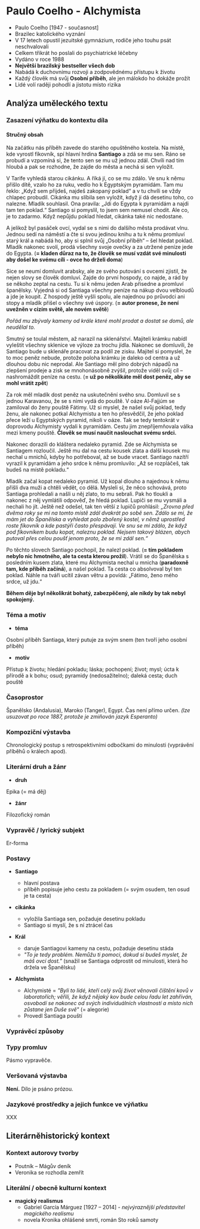 # Paulo Coelho - Alchymista

- Paulo Coelho [1947 - současnost]
- Brazilec katolického vyznání
- V 17 letech opustil jezuitské gymnázium, rodiče jeho touhu psát neschvalovali
- Celkem třikrát ho poslali do psychiatrické léčebny
- Vydáno v roce 1988
- **Největší brazilský bestseller všech dob**
- Nabádá k duchovnímu rozvoji a zodpovědnému přístupu k životu
- Každý člověk má svůj **Osobní příběh**, ale jen málokdo ho dokáže prožít
- Lidé volí raději pohodlí a jistotu místo rizika

## Analýza uměleckého textu

### Zasazení výňatku do kontextu díla

#### Stručný obsah

Na začátku nás příběh zavede do starého opuštěného kostela. Na místě, kde vyrostl fíkovník, spí hlavní hrdina **Santiago** a zdá se mu sen. Ráno se probudí a vzpomíná si, že tento sen se mu už jednou zdál. Chvíli nad tím hloubá a pak se rozhodne, že zajde do města a nechá si sen vyložit.

V Tarife vyhledá starou cikánku. A říká jí, co se mu zdálo. Ve snu k němu přišlo dítě, vzalo ho za ruku, vedlo ho k Egyptským pyramidám. Tam mu řeklo: „Když sem přijdeš, najdeš zakopaný poklad“ a v tu chvíli se vždy chlapec probudil. Cikánka mu slíbila sen vyložit, když jí dá desetinu toho, co nalezne. Mladík souhlasil. Ona pravila: „Jdi do Egypta k pyramidám a najdi tam ten poklad.“ Santiago si pomyslil, to jsem sem nemusel chodit. Ale co, je to zadarmo. Když nepůjdu poklad hledat, cikánka také nic nedostane.

A jelikož byl pasáček ovcí, vydal se s nimi do dalšího města prodávat vlnu. Jednou sedí na náměstí a čte si svou jedinou knihu a tu k němu promluví starý král a nabádá ho, aby si splnil svůj „Osobní příběh“ – šel hledat poklad. Mladík nakonec svolí, prodá všechny svoje ovečky a za utržené peníze jede do Egypta. (**= kladen důraz na to, že člověk se musí vzdát své minulosti aby došel ke svému cíli - ovce ho drželi doma**)

Sice se neumí domluvit arabsky, ale ze svého putování s ovcemi zjistil, že nejen slovy se člověk domluví. Zajde do první hospody, co najde, a rád by se někoho zeptal na cestu. Tu si k němu jeden Arab přisedne a promluví španělsky. Vyjedná si od Santiaga všechny peníze na nákup dvou velbloudů a jde je koupit. Z hospody ještě vyšli spolu, ale najednou po průvodci ani stopy a mladík přišel o všechny své úspory. (**= autor pronese, že není uvežněn v cizím světě, ale novém světě**)

*Pořád mu zbývaly kameny od krále které mohl prodat a dostat se domů, ale neudělal to.*

Smutný se toulal městem, až narazil na sklenářství. Majiteli krámku nabídl vyleštit všechny sklenice ve výloze za trochu jídla. Nakonec se domluvili, že Santiago bude u sklenáře pracovat za podíl ze zisku. Majitel si pomyslel, že to moc peněz nebude, protože poloha krámku je daleko od centra a už dlouhou dobu nic neprodal. Ale Santiago měl plno dobrých nápadů na zlepšení prodeje a zisk se mnohonásobně zvýšil, protože viděl svůj cíl – nashromáždit peníze na cestu. (**= už po několikáte měl dost peněz, aby se mohl vrátit zpět**)

Za rok měl mladík dost peněz na uskutečnění svého snu. Domluvil se s jednou Karavanou, že se s nimi vydá do pouště. V oáze Al-Fajjúm se zamiloval do ženy pouště Fátimy. Už si myslel, že našel svůj poklad, tedy ženu, ale nakonec potkal Alchymistu a ten ho přesvědčil, že jeho poklad přece leží u Egyptských pyramid, nikoli v oáze. Tak se tedy tentokrát v doprovodu Alchymisty vydali k pyramidám. Cestu jim znepříjemňovala válka mezi kmeny pouště. **Člověk se musí naučit naslouchat svému srdci.**

Nakonec dorazili do kláštera nedaleko pyramid. Zde se Alchymista se Santiagem rozloučil. Ještě mu dal na cestu kousek zlata a další kousek mu nechal u mnichů, kdyby ho potřeboval, až se bude vracet. Santiago nazítří vyrazil k pyramidám a jeho srdce k němu promluvilo: „Až se rozpláčeš, tak budeš na místě pokladu.“

Mladík začal kopat nedaleko pyramid. Už kopal dlouho a najednou k němu přišli dva muži a chtěli vědět, co dělá. Mysleli si, že něco schovává, proto Santiaga prohledali a našli u něj zlato, to mu sebrali. Pak ho tloukli a nakonec z něj vymlátili odpověď, že hledá poklad. Lupiči se mu vysmáli a nechali ho jít. Ještě než odešel, tak ten větší z lupičů prohlásil: *„Zrovna před dvěma roky se mi na tomto místě zdál dvakrát po sobě sen. Zdálo se mi, že mám jet do Španělska a vyhledat polo zbořený kostel, v němž uprostřed roste fíkovník a kde pastýři často přespávají. Ve snu se mi zdálo, že když pod fíkovníkem budu kopat, naleznu poklad. Nejsem takový blázen, abych putoval přes celou poušť jenom proto, že se mi zdál sen.“*

Po těchto slovech Santiago pochopil, že nalezl poklad. (**= tím pokladem nebylo nic hmotného, ale ta cesta kterou prožil**). Vrátil se do Španělska s posledním kusem zlata, které mu Alchymista nechal u mnicha (**paradoxně tam, kde příběh začíná**), a našel poklad. Ta cesta co absolvoval byl ten poklad. Náhle na tváři ucítil závan větru a povídá: „Fátimo, ženo mého srdce, už jdu.“

**Během děje byl několikrát bohatý, zabezpěčený, ale nikdy by tak nebyl spokojený.**

### Téma a motiv

- **téma**

Osobní příběh Santiaga, který putuje za svým snem (ten tvoří jeho osobní příběh)

- **motiv**

Přístup k životu; hledání pokladu; láska; pochopení; život; mysl; úcta k přírodě a k bohu; osud; pyramidy (nedosažitelno); daleká cesta; duch pouště

### Časoprostor

Španělsko (Andalusia), Maroko (Tanger), Egypt. Čas není přímo určen. *(lze usuzovat po roce 1887, protože je zmiňován jazyk Esperanto)*

### Kompoziční výstavba

Chronologický postup s retrospektivními odbočkami do minulosti (vyprávění příběhů o králech apod).

### Literární druh a žánr

- **druh**

Epika (= má děj)

- **žánr**

Filozofický román

### Vypravěč / lyrický subjekt

Er-forma

### Postavy

- **Santiago**
  - hlavní postava
  - příběh popisuje jeho cestu za pokladem (= svým osudem, ten osud je ta cesta)

- **cikánka**
  - vyložila Santiaga sen, požaduje desetinu pokladu
  - Santiago si myslí, že s ní ztrácel čas

- **Král**
  - daruje Santiagovi kameny na cestu, požaduje desetinu stáda
  - *"To je tedy problém. Nemůžu ti pomoci, dokud si budeš myslet, že máš ovcí dost."* (snažil se Santiaga odprostit od minulosti, která ho držela ve Španělsku)

- **Alchymista**
  - Alchymisté = *"Byli to lidé, kteří celý svůj život věnovali čištění kovů v laboratořích; věřili, že když nějaký kov bude celou řadu let zahříván, osvobodí se nakonec od svých individuálních vlastností a místo nich zůstane jen Duše svě"* (= alegorie)
  - Provedl Santiaga pouští

### Vyprávěcí způsoby

### Typy promluv

Pásmo vypravěče.

### Veršovaná výstavba

**Není.** Dílo je psáno prózou.

### Jazykové prostředky a jejich funkce ve výňatku

XXX

## Literárněhistorický kontext
### Kontext autorovy tvorby

- Poutník – Mágův deník
- Veronika se rozhodla zemřít

### Literální / obecně kulturní kontext
- **magický realismus**
  - Gabriel García Márguez [1927 – 2014] - *nejvýraznější představitel magického realismu*
  - novela Kronika ohlášené smrti, román Sto roků samoty

